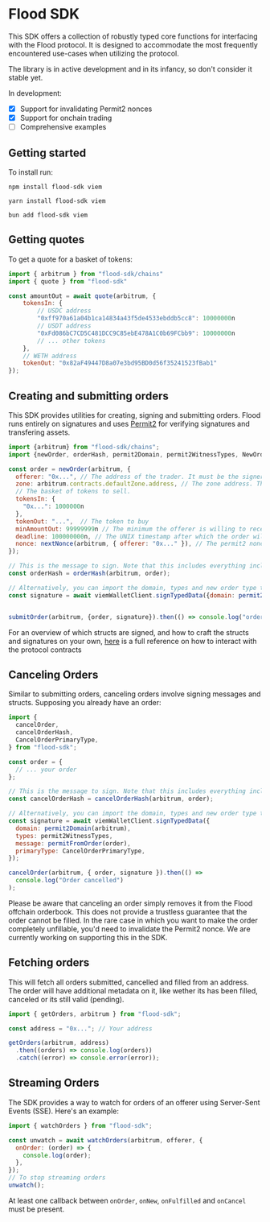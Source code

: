 # Flood SDK

This SDK offers a collection of robustly typed core functions for interfacing with the Flood protocol. It is designed to accommodate the most frequently encountered use-cases when utilizing the protocol.

The library is in active development and in its infancy, so don't consider it stable yet.

In development:

- [x] Support for invalidating Permit2 nonces
- [x] Support for onchain trading
- [ ] Comprehensive examples

## Getting started

To install run:

```
npm install flood-sdk viem
```

```
yarn install flood-sdk viem
```

```
bun add flood-sdk viem
```

## Getting quotes

To get a quote for a basket of tokens:

```javascript
import { arbitrum } from "flood-sdk/chains"
import { quote } from "flood-sdk"

const amountOut = await quote(arbitrum, {
    tokensIn: {
        // USDC address
        "0xff970a61a04b1ca14834a43f5de4533ebddb5cc8": 10000000n
        // USDT address
        "0xFd086bC7CD5C481DCC9C85ebE478A1C0b69FCbb9": 10000000n
        // ... other tokens
    },
    // WETH address
    tokenOut: "0x82aF49447D8a07e3bd95BD0d56f35241523fBab1"
});
```

## Creating and submitting orders

This SDK provides utilities for creating, signing and submitting orders. Flood runs entirely on signatures and uses [Permit2](https://github.com/Uniswap/permit2/tree/main) for verifying signatures and transfering assets.

```javascript
import {arbitrum} from "flood-sdk/chains";
import {newOrder, orderHash, permit2Domain, permit2WitnessTypes, NewOrderPrimaryType, permitFromOrder} from "flood-sdk";

const order = newOrder(arbitrum, {
  offerer: "0x...", // The address of the trader. It must be the signer of the order or a smart contract implementing ERC1271
  zone: arbitrum.contracts.defaultZone.address, // The zone address. The zone is a contract setting trading rules. We recommend starting with the Flood default zone.
  // The basket of tokens to sell.
  tokensIn: {
    "0x...": 1000000n
  },
  tokenOut: "...",  // The token to buy
  minAmountOut: 99999999n // The minimum the offerer is willing to receive. Setting this too high will effectively turn the order into a limit order.
  deadline: 100000000n, // The UNIX timestamp after which the order will expire.
  nonce: nextNonce(arbitrum, { offerer: "0x..." }), // The permit2 nonce for the order. We use the nextNonce function to easily find the next available nonce.
});

// This is the message to sign. Note that this includes everything including the domain separator and 0x1901. So nothing should be added to it.
const orderHash = orderHash(arbitrum, order);

// Alternatively, you can import the domain, types and new order type to sign with your favorite library, here is an example with viem
const signature = await viemWalletClient.signTypedData({domain: permit2Domain(arbitrum), types: permit2WitnessTypes, message: permitFromOrder(order), primaryType: NewOrderPrimaryType});


submitOrder(arbitrum, {order, signature}).then(() => console.log("order sent"))
```

For an overview of which structs are signed, and how to craft the structs and signatures on your own, [here](https://github.com/flood-protocol/flood-contracts/tree/master/src/flood-plain) is a full reference on how to interact with the protocol contracts

## Canceling Orders

Similar to submitting orders, canceling orders involve signing messages and structs.
Supposing you already have an order:

```javascript
import {
  cancelOrder,
  cancelOrderHash,
  CancelOrderPrimaryType,
} from "flood-sdk";

const order = {
  // ... your order
};

// This is the message to sign. Note that this includes everything including the domain separator and 0x1901. So nothing should be added to it.
const cancelOrderHash = cancelOrderHash(arbitrum, order);

// Alternatively, you can import the domain, types and new order type to sign with your favorite library, here is an example with viem
const signature = await viemWalletClient.signTypedData({
  domain: permit2Domain(arbitrum),
  types: permit2WitnessTypes,
  message: permitFromOrder(order),
  primaryType: CancelOrderPrimaryType,
});

cancelOrder(arbitrum, { order, signature }).then(() =>
  console.log("Order cancelled")
);
```

Please be aware that canceling an order simply removes it from the Flood offchain orderbook. This does not provide a trustless guarantee that the order cannot be filled.
In the rare case in which you want to make the order completely unfillable, you'd need to invalidate the Permit2 nonce.
We are currently working on supporting this in the SDK.

## Fetching orders

This will fetch all orders submitted, cancelled and filled from an address.
The order will have additional metadata on it, like wether its has been filled, canceled or its still valid (pending).

```javascript
import { getOrders, arbitrum } from "flood-sdk";

const address = "0x..."; // Your address

getOrders(arbitrum, address)
  .then((orders) => console.log(orders))
  .catch((error) => console.error(error));
```

## Streaming Orders

The SDK provides a way to watch for orders of an offerer using Server-Sent Events (SSE). Here's an example:

```javascript
import { watchOrders } from "flood-sdk";

const unwatch = await watchOrders(arbitrum, offerer, {
  onOrder: (order) => {
    console.log(order);
  },
});
// To stop streaming orders
unwatch();
```

At least one callback between `onOrder`, `onNew`, `onFulfilled` and `onCancel` must be present.
